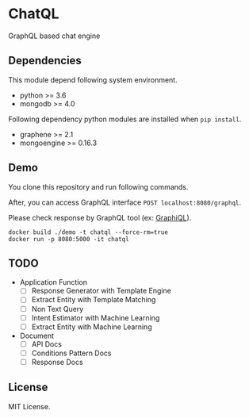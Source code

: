 # ChatQL
GraphQL based chat engine

## Dependencies
This module depend following system environment.

- python >= 3.6
- mongodb >= 4.0

Following dependency python modules are installed when `pip install`.

- graphene >= 2.1
- mongoengine >= 0.16.3

## Demo
You clone this repository and run following commands.

After, you can access GraphQL interface `POST localhost:8080/graphql`.

Please check response by GraphQL tool (ex: [GraphiQL](https://electronjs.org/apps/graphiql)).
```
docker build ./demo -t chatql --force-rm=true
docker run -p 8080:5000 -it chatql
```

## TODO
- Application Function
    - [ ] Response Generator with Template Engine
    - [ ] Extract Entity with Template Matching
    - [ ] Non Text Query
    - [ ] Intent Estimator with Machine Learning
    - [ ] Extract Entity with Machine Learning
- Document
    - [ ] API Docs 
    - [ ] Conditions Pattern Docs
    - [ ] Response Docs

## License
MIT License.